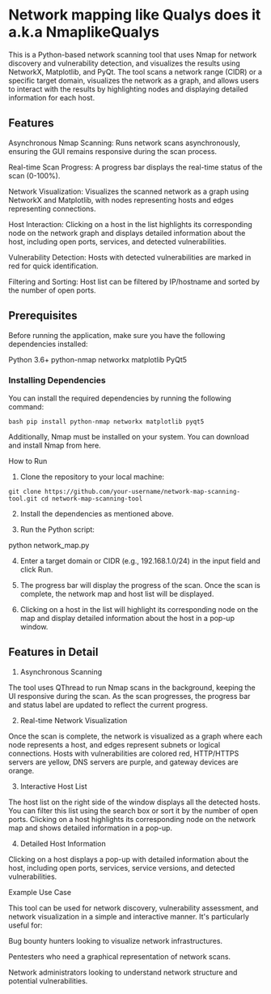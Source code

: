 # Network mapping like Qualys does it a.k.a NmaplikeQualys

This is a Python-based network scanning tool that uses Nmap for network discovery and vulnerability detection, and visualizes the results using NetworkX, Matplotlib, and PyQt. The tool scans a network range (CIDR) or a specific target domain, visualizes the network as a graph, and allows users to interact with the results by highlighting nodes and displaying detailed information for each host.

## Features

Asynchronous Nmap Scanning: Runs network scans asynchronously, ensuring the GUI remains responsive during the scan process.

Real-time Scan Progress: A progress bar displays the real-time status of the scan (0-100%).

Network Visualization: Visualizes the scanned network as a graph using NetworkX and Matplotlib, with nodes representing hosts and edges representing connections.

Host Interaction: Clicking on a host in the list highlights its corresponding node on the network graph and displays detailed information about the host, including open ports, services, and detected vulnerabilities.

Vulnerability Detection: Hosts with detected vulnerabilities are marked in red for quick identification.

Filtering and Sorting: Host list can be filtered by IP/hostname and sorted by the number of open ports.




## Prerequisites

Before running the application, make sure you have the following dependencies installed:

Python 3.6+
python-nmap
networkx
matplotlib
PyQt5


### Installing Dependencies

You can install the required dependencies by running the following command:

`bash
pip install python-nmap networkx matplotlib pyqt5`

Additionally, Nmap must be installed on your system. You can download and install Nmap from here.

How to Run

1. Clone the repository to your local machine:

`git clone https://github.com/your-username/network-map-scanning-tool.git
cd network-map-scanning-tool`


2. Install the dependencies as mentioned above.


3. Run the Python script:

python network_map.py


4. Enter a target domain or CIDR (e.g., 192.168.1.0/24) in the input field and click Run.


5. The progress bar will display the progress of the scan. Once the scan is complete, the network map and host list will be displayed.


6. Clicking on a host in the list will highlight its corresponding node on the map and display detailed information about the host in a pop-up window.



## Features in Detail

1. Asynchronous Scanning

The tool uses QThread to run Nmap scans in the background, keeping the UI responsive during the scan. As the scan progresses, the progress bar and status label are updated to reflect the current progress.

2. Real-time Network Visualization

Once the scan is complete, the network is visualized as a graph where each node represents a host, and edges represent subnets or logical connections. Hosts with vulnerabilities are colored red, HTTP/HTTPS servers are yellow, DNS servers are purple, and gateway devices are orange.

3. Interactive Host List

The host list on the right side of the window displays all the detected hosts. You can filter this list using the search box or sort it by the number of open ports. Clicking on a host highlights its corresponding node on the network map and shows detailed information in a pop-up.

4. Detailed Host Information

Clicking on a host displays a pop-up with detailed information about the host, including open ports, services, service versions, and detected vulnerabilities.

Example Use Case

This tool can be used for network discovery, vulnerability assessment, and network visualization in a simple and interactive manner. It's particularly useful for:

Bug bounty hunters looking to visualize network infrastructures.

Pentesters who need a graphical representation of network scans.

Network administrators looking to understand network structure and potential vulnerabilities.



